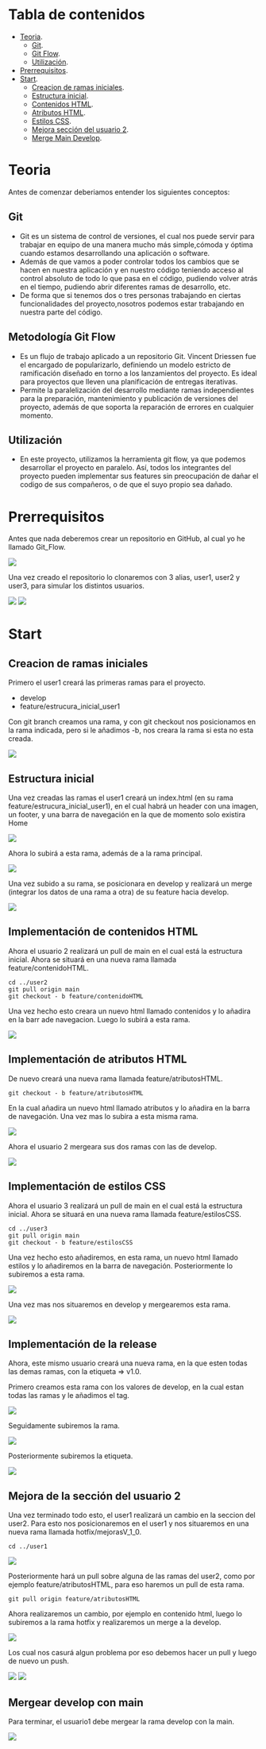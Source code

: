# Tabla de contenidos
- [Teoria](#Teoria).
    - [Git](#Git).
    - [Git Flow](#Metodología-Git-Flow).
    - [Utilización](#Utilización).
- [Prerrequisitos](#Prerrequisitos).
- [Start](#Start).
    - [Creacion de ramas iniciales](#Creacion-de-ramas-iniciales).
    - [Estructura inicial](#Estructura-inicial).
    - [Contenidos HTML](#Implementación-de-contenidos-HTML).
    - [Atributos HTML](#Implementación-de-atributos-HTML).
    - [Estilos CSS](#Implementación-de-estilos-CSS).
    - [ Mejora sección del usuario 2](#Mejora-de-la-sección-del-usuario-2).
    - [Merge Main Develop](#Mergear-develop-con-main).

# Teoria
Antes de comenzar deberiamos entender los siguientes conceptos:

## Git

- Git es un sistema de control de versiones, el cual nos puede servir para trabajar en equipo de una manera mucho más simple,cómoda y óptima cuando estamos desarrollando una aplicación o software.
- Además de que vamos a poder controlar todos los cambios que se hacen en nuestra aplicación y en nuestro código teniendo acceso al control absoluto de todo lo que pasa en el código, pudiendo volver atrás en el tiempo, pudiendo abrir diferentes ramas de desarrollo, etc.
- De forma que si tenemos dos o tres personas trabajando en ciertas funcionalidades del proyecto,nosotros podemos estar trabajando en nuestra parte del código.

## Metodología Git Flow
- Es un flujo de trabajo aplicado a un repositorio Git. Vincent Driessen fue el encargado de popularizarlo, definiendo un modelo estricto de ramificación diseñado en torno a los lanzamientos del proyecto. Es ideal para proyectos que lleven una planificación de entregas iterativas. 
- Permite la paralelización del desarrollo mediante ramas independientes para la preparación, mantenimiento y publicación de versiones del proyecto, además de que soporta la reparación de errores en cualquier momento.

## Utilización
- En este proyecto, utilizamos la herramienta git flow, ya que podemos desarrollar el proyecto en paralelo. Así, todos los integrantes del proyecto pueden implementar sus features sin preocupación de dañar el codigo de sus compañeros, o de que el suyo propio sea dañado.

# Prerrequisitos
Antes que nada deberemos crear un repositorio en GitHub, al cual yo he llamado Git_Flow.

<img src="img/repo.png">

Una vez creado el repositorio lo clonaremos con 3 alias, user1, user2 y user3, para simular los distintos usuarios.

<img src="img/create_user.png">
<img src="img/users.png">

# Start
## Creacion de ramas iniciales
Primero el user1 creará las primeras ramas para el proyecto.
- develop
- feature/estrucura_inicial_user1

Con git branch creamos una rama, y con git checkout nos posicionamos en la rama indicada, pero si le añadimos -b, nos creara la rama si esta no esta creada. 

<img src="img/primeras_ramas.png">


## Estructura inicial
Una vez creadas las ramas el user1 creará un index.html (en su rama feature/estrucura_inicial_user1), en el cual habrá un header con una imagen, un footer, y una barra de navegación en la que de momento solo existira Home

<img src="img/principal.png">

Ahora lo subirá a esta rama, además de a la rama principal.

<img src="img/subida1.png">

Una vez subido a su rama, se posicionara en develop y realizará un merge (integrar los datos de una rama a otra) de su feature  hacia develop.

<img src="img/merge1.png">

## Implementación de contenidos HTML

Ahora el usuario 2 realizará un pull de main en el cual está la estructura inicial. Ahora se situará en una nueva rama llamada feature/contenidoHTML.

```
cd ../user2
git pull origin main
git checkout - b feature/contenidoHTML
```

Una vez hecho esto creara un nuevo html llamado contenidos y lo añadira en la barr ade navegacion. Luego lo subirá a esta rama.

<img src="img/push_contenidos.png">

## Implementación de atributos HTML

De nuevo creará una nueva rama llamada feature/atributosHTML.

```
git checkout - b feature/atributosHTML
```

En la cual añadira un nuevo html llamado atributos y lo añadira en la barra de navegación. Una vez mas lo subira a esta misma rama.

<img src="img/push_atributos.png">

Ahora el usuario 2 mergeara sus dos ramas con las de develop.

<img src="img/merge_contenidos_atributos.png">

## Implementación de estilos CSS

Ahora el usuario 3 realizará un pull de main en el cual está la estructura inicial. Ahora se situará en una nueva rama llamada feature/estilosCSS.

```
cd ../user3
git pull origin main
git checkout - b feature/estilosCSS
```

Una vez hecho esto añadiremos, en esta rama, un nuevo html llamado estilos y lo añadiremos en la barra de navegación. Posteriormente lo subiremos a esta rama.

<img src="img/push_estilos.png">

Una vez mas nos situaremos en develop y mergearemos esta rama.

<img src="img/merge_estilos.png">

## Implementación de la release

Ahora, este mismo usuario creará una nueva rama, en la que esten todas las demas ramas, con la etiqueta => v1.0.

Primero creamos esta rama con los valores de develop, en la cual estan todas las ramas y le añadimos el tag.

<img src="img/release.png">

Seguidamente subiremos la rama.

<img src="img/push_release.png">

Posteriormente subiremos la etiqueta.

<img src="img/push_tag.png">

## Mejora de la sección del usuario 2

Una vez terminado todo esto, el user1 realizará un cambio en la seccion del user2. Para esto nos posicionaremos en el user1 y nos situaremos en una nueva rama llamada hotfix/mejorasV_1_0.

```
cd ../user1
```
<img src="img/branch_hotfix.png">

Posteriormente hará un pull sobre alguna de las ramas del user2, como por ejemplo feature/atributosHTML, para eso haremos un pull de esta rama.

```
git pull origin feature/atributosHTML
```
Ahora realizaremos un cambio, por ejemplo en contenido html, luego lo subiremos a la rama hotfix y realizaremos un merge a la develop.

<img src="img/cambio.png">

Los cual nos casurá algun problema por eso debemos hacer un pull y luego de nuevo un push.

<img src="img/pull_cambio.png">
<img src="img/push_cambio.png">

## Mergear develop con main

Para terminar, el usuario1 debe mergear la rama develop con la main.

<img src="img/merge_main.png">



